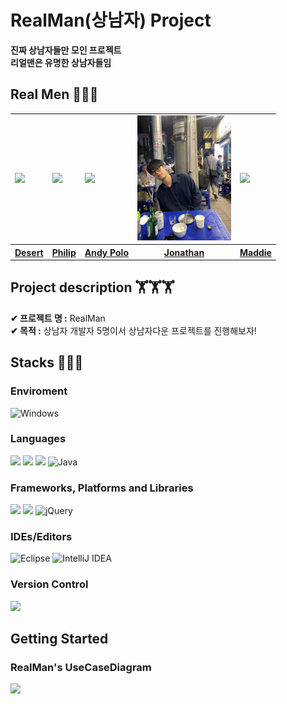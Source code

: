 # RealMan(상남자) Project
<b>진짜 상남자들만 모인 프로젝트 <br>
리얼맨은 유명한 상남자들임</b></br>
## Real Men 💪💪💪
<table>
  <tr>
    <td><a href="https://github.com/desertdevv"><img src="https://i.ibb.co/6RHh2BjG/leo.jpg" width="150px"/></a></td>
    <td><a href="https://github.com/yoon-jeong-ho15"><img src="https://i.ibb.co/gLnpFBrr/jungho.png" width="150px"/></a></td>
    <td><a href="https://github.com/user0214125"><img src="https://i.ibb.co/Q3TfgqHt/andy.png" width="150px"/></a></td>
    <td><a href="https://github.com/JuHyeong2"><img src="https://github.com/JuHyeong2/HobbyBoard-springboot/blob/main/src/main/resources/static/image/programer1.jpg?raw=true" width="150px"/></a></td>
    <td><a href="https://github.com/castleBell0921"><img src="https://encrypted-tbn0.gstatic.com/images?q=tbn:ANd9GcRjTjdSvlIR9qcHeo3AlQveFTUD_TLkIH8leA&s" width="150px"/></a></td>
  </tr>
  <tr>
    <th><a href="https://github.com/desertdevv"/>Desert</th>
    <th><a href="https://github.com/yoon-jeong-ho15"/>Philip</th>
    <th><a href="https://github.com/user0214125"/>Andy Polo</th>
    <th><a href="https://github.com/JuHyeong2"/>Jonathan</th>
    <th><a href="https://github.com/castleBell0921"/>Maddie</th>
  </tr>
</table>

## Project description 🏋🏋🏋
<b>✔ 프로젝트 명 :</b> RealMan </br>
<b>✔ 목적 :</b> 상남자 개발자 5명이서 상남자다운 프로젝트를 진행해보자! </br>

## Stacks 👊👊👊
### Enviroment 
![Windows](https://img.shields.io/badge/Windows-0078D6?style=for-the-badge&logo=windows&logoColor=white)

### Languages
<img src="https://img.shields.io/badge/html5-E34F26?style=for-the-badge&logo=html5&logoColor=white"> <img src="https://img.shields.io/badge/css-1572B6?style=for-the-badge&logo=css3&logoColor=white"> 
<img src="https://img.shields.io/badge/javascript-F7DF1E?style=for-the-badge&logo=javascript&logoColor=black">
![Java](https://img.shields.io/badge/java-%23ED8B00.svg?style=for-the-badge&logo=openjdk&logoColor=white)

### Frameworks, Platforms and Libraries
<img src="https://img.shields.io/badge/oracle-F80000?style=for-the-badge&logo=oracle&logoColor=white"> <img src="https://img.shields.io/badge/springboot-6DB33F?style=for-the-badge&logo=springboot&logoColor=white">
![jQuery](https://img.shields.io/badge/jquery-%230769AD.svg?style=for-the-badge&logo=jquery&logoColor=white)

### IDEs/Editors
![Eclipse](https://img.shields.io/badge/Eclipse-FE7A16.svg?style=for-the-badge&logo=Eclipse&logoColor=white)
![IntelliJ IDEA](https://img.shields.io/badge/IntelliJIDEA-000000.svg?style=for-the-badge&logo=intellij-idea&logoColor=white)

### Version Control
<img src="https://img.shields.io/badge/git-F05032?style=for-the-badge&logo=git&logoColor=white">


## Getting Started
### RealMan's UseCaseDiagram
<img src="https://i.ibb.co/FkBdv5wX/UML-1.png">






